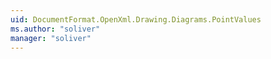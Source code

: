 ```yaml
---
uid: DocumentFormat.OpenXml.Drawing.Diagrams.PointValues
ms.author: "soliver"
manager: "soliver"
---
```

